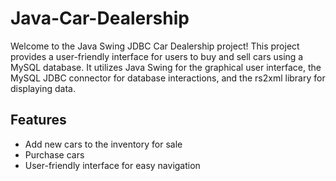 # Java-Car-Dealership
Welcome to the Java Swing JDBC Car Dealership project! This project provides a user-friendly interface for users to buy and sell cars using a MySQL database. It utilizes Java Swing for the graphical user interface, the MySQL JDBC connector for database interactions, and the rs2xml library for displaying data.

## Features
- Add new cars to the inventory for sale
- Purchase cars
- User-friendly interface for easy navigation
